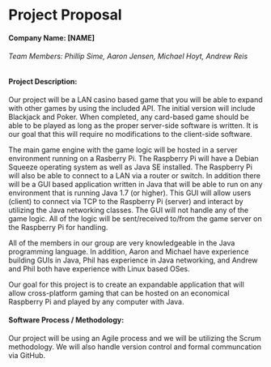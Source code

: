 Project Proposal 
=============

#### Company Name: [NAME]

###### Team Members: Phillip Sime, Aaron Jensen, Michael Hoyt, Andrew Reis

#### Project Description:

Our project will be a LAN casino based game that you will be able to expand with other games by using the included API.  The initial version will include Blackjack and Poker.  When completed, any card-based game should be able to be played as long as the proper server-side software is written.  It is our goal that this will require no modifications to the client-side software.  

The main game engine with the game logic will be hosted in a server environment running on a Rasberry Pi.  The Raspberry Pi will have a Debian Squeeze operating system as well as Java SE installed.  The Raspberry Pi will also be able to connect to a LAN via a router or switch.  In addition there will be a GUI based application written in Java that will be able to run on any environment that is running Java 1.7 (or higher).  This GUI will allow users (client) to connect via TCP to the Raspberry Pi (server) and interact by utilizing the Java networking classes.  The GUI will not handle any of the game logic.  All of the logic will be sent/received to/from the game server on the Raspberry Pi for handling.

All of the members in our group are very knowledgeable in the Java programming language.  In addition, Aaron and Michael have experience building GUIs in Java, Phil has experience in Java networking, and Andrew and Phil both have experience with Linux based OSes.  

Our goal for this project is to create an expandable application that will allow cross-platform gaming that can be hosted on an economical Raspberry Pi and played by any computer with Java.


#### Software Process / Methodology:

Our project will be using an Agile process and we will be utilizing the Scrum methodology.  We will also handle version control and formal communcation via GitHub.
